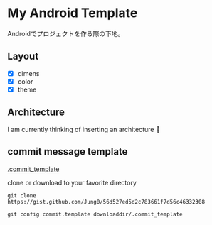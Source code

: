 # My Android Template

Androidでプロジェクトを作る際の下地。

## Layout

- [x] dimens
- [x] color
- [x] theme

## Architecture

I am currently thinking of inserting an architecture 🤔

## commit message template

[.commit_template](https://gist.github.com/Jung0/56d527ed5d2c783661f7d56c46332308)

clone or download to your favorite directory

```shell
git clone https://gist.github.com/Jung0/56d527ed5d2c783661f7d56c46332308

git config commit.template downloaddir/.commit_template
```

